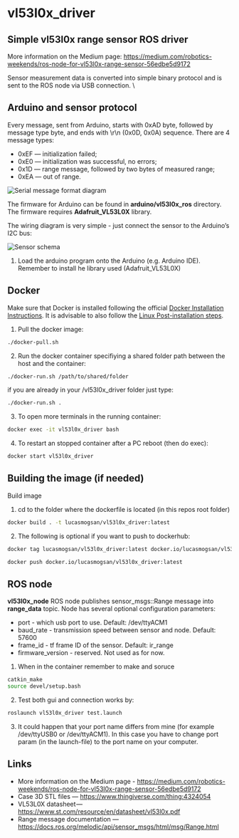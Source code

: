 # vl53l0x_driver

## Simple vl53l0x range sensor ROS driver

More information on the Medium page: https://medium.com/robotics-weekends/ros-node-for-vl53l0x-range-sensor-56edbe5d9172

Sensor measurement data is converted into simple binary protocol and is sent to the ROS node via USB connection.  \


## Arduino and sensor protocol
Every message, sent from Arduino, starts with 0xAD byte, followed by message type byte, and ends with \r\n (0x0D, 0x0A) sequence. There are 4 message types:

 * 0xEF — initialization failed;
 * 0xE0 — initialization was successful, no errors;
 * 0x1D — range message, followed by two bytes of measured range;
 * 0xEA — out of range.

![Serial message format diagram](https://miro.medium.com/max/700/1*Dudnb_vWuisHHcNYTOh8iQ.png)

The firmware for Arduino can be found in **arduino/vl53l0x_ros** directory. The firmware requires **Adafruit_VL53L0X** library.

The wiring diagram is very simple - just connect the sensor to the Arduino’s I2C bus:

![Sensor schema](https://miro.medium.com/max/700/1*-2CR795WKqKxqfK0PiRzng.png)

1. Load the arduino program onto the Arduino (e.g. Arduino IDE). Remember to install he library used (Adafruit_VL53L0X)


 ## Docker
Make sure that Docker is installed following the official [Docker Installation Instructions](https://docs.docker.com/engine/install/). It is advisable to also follow the [Linux Post-installation steps](https://docs.docker.com/engine/install/linux-postinstall/).


1. Pull the docker image:
```bash
./docker-pull.sh
```

2. Run the docker container specifiying a shared folder path between the host and the container:
```bash
./docker-run.sh /path/to/shared/folder
```

if you are already in your /vl53l0x_driver folder just type:
```bash
./docker-run.sh .
```

3. To open more terminals in the running container:

```bash
docker exec -it vl53l0x_driver bash
```

4. To restart an stopped container after a PC reboot (then do exec):

```bash
docker start vl53l0x_driver
```

## Building the image (if needed)
Build image
1. cd to the folder where the dockerfile is located (in this repos root folder)
```bash
docker build . -t lucasmogsan/vl53l0x_driver:latest
```
2. The following is optional if you want to push to dockerhub:
```bash
docker tag lucasmogsan/vl53l0x_driver:latest docker.io/lucasmogsan/vl53l0x_driver:latest
```

```bash
docker push docker.io/lucasmogsan/vl53l0x_driver:latest
```


## ROS node
**vl53l0x_node** ROS node publishes sensor_msgs::Range message into **range_data** topic. Node has several optional configuration parameters:
 * port - which usb port to use. Default: /dev/ttyACM1
 * baud_rate - transmission speed between sensor and node. Default: 57600
 * frame_id - tf frame ID of the sensor. Default: ir_range
 * firmware_version - reserved. Not used as for now.


1. When in the container remember to make and soruce
```bash
catkin_make
source devel/setup.bash
```

2. Test both gui and connection works by:
```bash
roslaunch vl53l0x_driver test.launch 
```

3. It could happen that your port name differs from mine (for example /dev/ttyUSB0 or /dev/ttyACM1). In this case you have to change port param (in the launch-file) to the port name on your computer.





## Links

 * More information on the Medium page - https://medium.com/robotics-weekends/ros-node-for-vl53l0x-range-sensor-56edbe5d9172
 * Case 3D STL files — https://www.thingiverse.com/thing:4324054
 * VL53L0X datasheet — https://www.st.com/resource/en/datasheet/vl53l0x.pdf
 * Range message documentation — https://docs.ros.org/melodic/api/sensor_msgs/html/msg/Range.html

